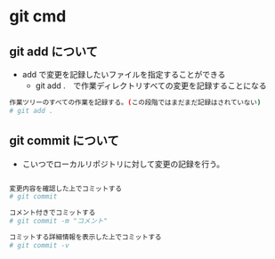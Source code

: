# git cmd

## git add について

- add で変更を記録したいファイルを指定することができる
  - git add .　で作業ディレクトリすべての変更を記録することになる

```sh
作業ツリーのすべての作業を記録する。(この段階ではまだまだ記録はされていない)
# git add .
```

## git commit について

- こいつでローカルリポジトリに対して変更の記録を行う。

```sh

変更内容を確認した上でコミットする
# git commit

コメント付きでコミットする
# git commit -m "コメント"

コミットする詳細情報を表示した上でコミットする
# git commit -v
```
